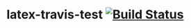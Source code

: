 # latex-travis-test [![Build Status](https://travis-ci.org/ToasteR1032/travis-test.svg?branch=master)](https://travis-ci.org/ToasteR1032/travis-test)
